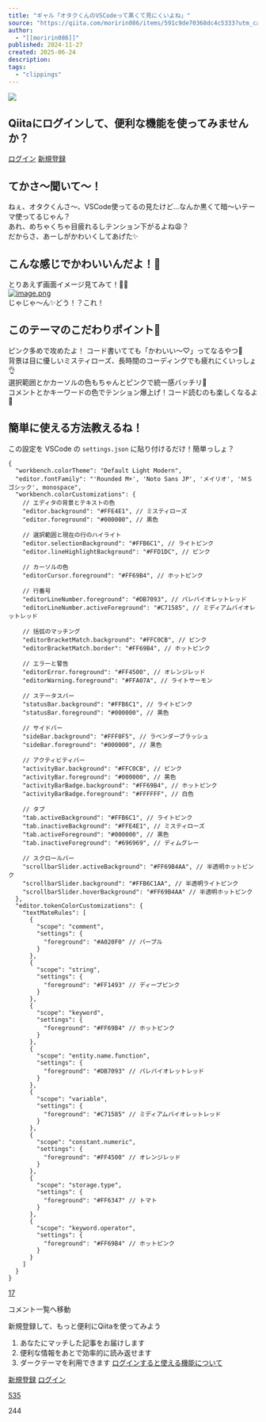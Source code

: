 ```yaml
---
title: "ギャル「オタクくんのVSCodeって黒くて見にくいよね」"
source: "https://qiita.com/moririn086/items/591c9de70368dc4c5333?utm_campaign=popular_items&utm_medium=feed&utm_source=popular_items"
author:
  - "[[moririn086]]"
published: 2024-11-27
created: 2025-06-24
description:
tags:
  - "clippings"
---
```

![](https://relay-dsp.ad-m.asia/dmp/sync/bizmatrix?pid=c3ed207b574cf11376&d=x18o8hduaj&uid=)

## Qiitaにログインして、便利な機能を使ってみませんか？

[ログイン](https://qiita.com/login?callback_action=login_or_signup&redirect_to=%2Fmoririn086%2Fitems%2F591c9de70368dc4c5333%3Futm_campaign%3Dpopular_items%26utm_medium%3Dfeed%26utm_source%3Dpopular_items&realm=qiita) [新規登録](https://qiita.com/signup?callback_action=login_or_signup&redirect_to=%2Fmoririn086%2Fitems%2F591c9de70368dc4c5333%3Futm_campaign%3Dpopular_items%26utm_medium%3Dfeed%26utm_source%3Dpopular_items&realm=qiita)

## てかさ～聞いて～！

ねぇ、オタクくんさ〜、VSCode使ってるの見たけど…なんか黒くて暗〜いテーマ使ってるじゃん？  
あれ、めちゃくちゃ目疲れるしテンション下がるよね😩？  
だからさ、あーしがかわいくしてあげた✨

## こんな感じでかわいいんだよ！🌟

とりあえず画面イメージ見てみて！👀✨  
[![image.png](https://qiita-image-store.s3.ap-northeast-1.amazonaws.com/0/2829066/94681691-ba1b-fbf2-6667-e9c83733548b.png)](https://qiita-user-contents.imgix.net/https%3A%2F%2Fqiita-image-store.s3.ap-northeast-1.amazonaws.com%2F0%2F2829066%2F94681691-ba1b-fbf2-6667-e9c83733548b.png?ixlib=rb-4.0.0&auto=format&gif-q=60&q=75&s=d93f5e89bf56a04cd7ae3bc7b08d10d8)  
じゃじゃ～ん✨どう！？これ！

## このテーマのこだわりポイント🎀

ピンク多めで攻めたよ！ コード書いてても「かわいい〜♡」ってなるやつ🌸  
背景は目に優しいミスティローズ、長時間のコーディングでも疲れにくいっしょ👌  
選択範囲とかカーソルの色もちゃんとピンクで統一感バッチリ💯  
コメントとかキーワードの色でテンション爆上げ！コード読むのも楽しくなるよ💃

## 簡単に使える方法教えるね！

この設定を VSCode の `settings.json` に貼り付けるだけ！簡単っしょ？

```jsonc
{
  "workbench.colorTheme": "Default Light Modern",
  "editor.fontFamily": "'Rounded M+', 'Noto Sans JP', 'メイリオ', 'ＭＳ ゴシック', monospace",
  "workbench.colorCustomizations": {
    // エディタの背景とテキストの色
    "editor.background": "#FFE4E1", // ミスティローズ
    "editor.foreground": "#000000", // 黒色

    // 選択範囲と現在の行のハイライト
    "editor.selectionBackground": "#FFB6C1", // ライトピンク
    "editor.lineHighlightBackground": "#FFD1DC", // ピンク

    // カーソルの色
    "editorCursor.foreground": "#FF69B4", // ホットピンク

    // 行番号
    "editorLineNumber.foreground": "#DB7093", // パレバイオレットレッド
    "editorLineNumber.activeForeground": "#C71585", // ミディアムバイオレットレッド

    // 括弧のマッチング
    "editorBracketMatch.background": "#FFC0CB", // ピンク
    "editorBracketMatch.border": "#FF69B4", // ホットピンク

    // エラーと警告
    "editorError.foreground": "#FF4500", // オレンジレッド
    "editorWarning.foreground": "#FFA07A", // ライトサーモン

    // ステータスバー
    "statusBar.background": "#FFB6C1", // ライトピンク
    "statusBar.foreground": "#000000", // 黒色

    // サイドバー
    "sideBar.background": "#FFF0F5", // ラベンダーブラッシュ
    "sideBar.foreground": "#000000", // 黒色

    // アクティビティバー
    "activityBar.background": "#FFC0CB", // ピンク
    "activityBar.foreground": "#000000", // 黒色
    "activityBarBadge.background": "#FF69B4", // ホットピンク
    "activityBarBadge.foreground": "#FFFFFF", // 白色

    // タブ
    "tab.activeBackground": "#FFB6C1", // ライトピンク
    "tab.inactiveBackground": "#FFE4E1", // ミスティローズ
    "tab.activeForeground": "#000000", // 黒色
    "tab.inactiveForeground": "#696969", // ディムグレー

    // スクロールバー
    "scrollbarSlider.activeBackground": "#FF69B4AA", // 半透明ホットピンク
    "scrollbarSlider.background": "#FFB6C1AA", // 半透明ライトピンク
    "scrollbarSlider.hoverBackground": "#FF69B4AA" // 半透明ホットピンク
  },
  "editor.tokenColorCustomizations": {
    "textMateRules": [
      {
        "scope": "comment",
        "settings": {
          "foreground": "#A020F0" // パープル
        }
      },
      {
        "scope": "string",
        "settings": {
          "foreground": "#FF1493" // ディープピンク
        }
      },
      {
        "scope": "keyword",
        "settings": {
          "foreground": "#FF69B4" // ホットピンク
        }
      },
      {
        "scope": "entity.name.function",
        "settings": {
          "foreground": "#DB7093" // パレバイオレットレッド
        }
      },
      {
        "scope": "variable",
        "settings": {
          "foreground": "#C71585" // ミディアムバイオレットレッド
        }
      },
      {
        "scope": "constant.numeric",
        "settings": {
          "foreground": "#FF4500" // オレンジレッド
        }
      },
      {
        "scope": "storage.type",
        "settings": {
          "foreground": "#FF6347" // トマト
        }
      },
      {
        "scope": "keyword.operator",
        "settings": {
          "foreground": "#FF69B4" // ホットピンク
        }
      }
    ]
  }
}
```

[17](https://qiita.com/moririn086/items/?utm_campaign=popular_items&utm_medium=feed&utm_source=popular_items#comments)

コメント一覧へ移動

新規登録して、もっと便利にQiitaを使ってみよう

1. あなたにマッチした記事をお届けします
2. 便利な情報をあとで効率的に読み返せます
3. ダークテーマを利用できます
[ログインすると使える機能について](https://help.qiita.com/ja/articles/qiita-login-user)

[新規登録](https://qiita.com/signup?callback_action=login_or_signup&redirect_to=%2Fmoririn086%2Fitems%2F591c9de70368dc4c5333%3Futm_campaign%3Dpopular_items%26utm_medium%3Dfeed%26utm_source%3Dpopular_items&realm=qiita) [ログイン](https://qiita.com/login?callback_action=login_or_signup&redirect_to=%2Fmoririn086%2Fitems%2F591c9de70368dc4c5333%3Futm_campaign%3Dpopular_items%26utm_medium%3Dfeed%26utm_source%3Dpopular_items&realm=qiita)

[535](https://qiita.com/moririn086/items/591c9de70368dc4c5333/likers)

244
